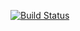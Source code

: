 [![Build Status](https://app.travis-ci.com/Ilnazfah/job4j_grabber.svg?branch=master)](https://app.travis-ci.com/Ilnazfah/job4j_grabber)
